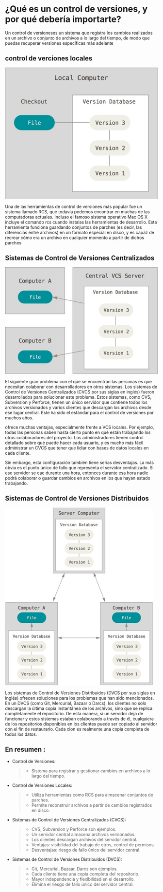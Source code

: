 # ¿Qué es un control de versiones, y por qué debería importarte?

Un control de versioneses un sistema que registra los cambios realizados en un
archivo o conjunto de archivos a lo largo del tiempo, de modo que puedas recuperar
versiones específicas más adelante

## control de verciones locales

![vcs & rcs](/imagenes/vcs%20local%20-%20dia%20uno.jpg)

Una de las herramientas de control de versiones más popular fue un sistema llamado
RCS, que todavía podemos encontrar en muchas de las computadoras actuales. Incluso el
famoso sistema operativo Mac OS X incluye el comando rcs cuando instalas las
herramientas de desarrollo. Esta herramienta funciona guardando conjuntos de parches
(es decir, las diferencias entre archivos) en un formato especial en disco, y es capaz de
recrear cómo era un archivo en cualquier momento a partir de dichos parches

## Sistemas de Control de Versiones Centralizados

![cvcs](/imagenes/cvcs%20centralizados%20-%20dia%20uno.jpg)

El siguiente gran problema con el que se encuentran las personas es que necesitan
colaborar con desarrolladores en otros sistemas. Los sistemas de Control de Versiones
Centralizados (CVCS por sus siglas en inglés) fueron desarrollados para solucionar este
problema. Estos sistemas, como CVS, Subversion y Perforce, tienen un único servidor que
contiene todos los archivos versionados y varios clientes que descargan los archivos
desde ese lugar central. Este ha sido el estándar para el control de versiones por
muchos años.

ofrece muchas ventajas, especialmente frente a VCS locales. Por
ejemplo, todas las personas saben hasta cierto punto en qué están trabajando los otros
colaboradores del proyecto. Los administradores tienen control detallado sobre qué puede
hacer cada usuario, y es mucho más fácil administrar un CVCS que tener que lidiar con
bases de datos locales en cada cliente.

Sin embargo, esta configuración también tiene serias desventajas. La más obvia es el
punto único de fallo que representa el servidor centralizado. Si ese servidor se cae
durante una hora, entonces durante esa hora nadie podrá colaborar o guardar cambios
en archivos en los que hayan estado trabajando.

## Sistemas de Control de Versiones Distribuidos

![vcs & rcs](/imagenes/dvcs%20distribuidas%20-%20dia%20uno.jpg)

Los sistemas de Control de Versiones Distribuidos (DVCS por sus siglas en inglés) ofrecen
soluciones para los problemas que han sido mencionados. En un DVCS (como Git,
Mercurial, Bazaar o Darcs), los clientes no solo descargan la última copia instantánea de
los archivos, sino que se replica completamente el repositorio. De esta manera, si un
servidor deja de funcionar y estos sistemas estaban colaborando a través de él,
cualquiera de los repositorios disponibles en los clientes puede ser copiado al servidor
con el fin de restaurarlo. Cada clon es realmente una copia completa de todos los
datos.

## En resumen :

- Control de Versiones:
  > - Sistema para registrar y gestionar cambios en archivos a lo largo del tiempo.
- Control de Versiones Locales:
  > - Utiliza herramientas como RCS para almacenar conjuntos de parches.
  > - Permite reconstruir archivos a partir de cambios registrados en disco.
- Sistemas de Control de Versiones Centralizados (CVCS):
  > - CVS, Subversion y Perforce son ejemplos.
  > - Un servidor central almacena archivos versionados.
  > - Los clientes descargan archivos del servidor central.
  > - Ventajas: visibilidad del trabajo de otros, control de permisos.
  > - Desventajas: riesgo de fallo único del servidor central.
- Sistemas de Control de Versiones Distribuidos (DVCS):
  > - Git, Mercurial, Bazaar, Darcs son ejemplos.
  > - Cada cliente tiene una copia completa del repositorio.
  > - Mayor independencia y flexibilidad en el desarrollo.
  > - Elimina el riesgo de fallo único del servidor central.
